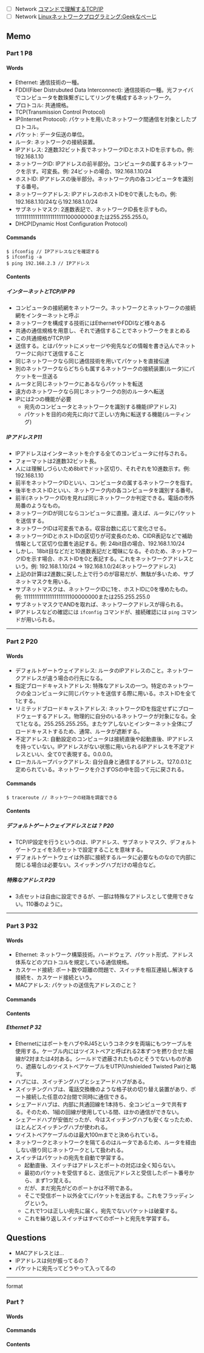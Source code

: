 - [ ] Network [コマンドで理解するTCP/IP](https://www.amazon.co.jp/%E8%A9%A6%E3%81%9B%E3%81%B0%E3%82%8F%E3%81%8B%E3%82%8B-%E3%82%B3%E3%83%9E%E3%83%B3%E3%83%89%E3%81%A7%E7%90%86%E8%A7%A3%E3%81%99%E3%82%8BTCP-IP-%E8%B1%8A%E6%B2%A2-%E8%81%A1/dp/4756151442)
- [ ] Network [Linuxネットワークプログラミング:Geekなぺーじ](http://www.geekpage.jp/programming/linux-network/)

## Memo

### Part 1 P8

#### Words

- Ethernet: 通信技術の一種。
- FDDI(Fiber Distrubuted Data Interconnect): 通信技術の一種。光ファイバでコンピュータを数珠繋ぎにしてリングを構成するネットワーク。
- プロトコル: 共通規格。
- TCP(Transmission Control Protocol)
- IP(Internet Protocol): パケットを用いたネットワーク間通信を対象としたプロトコル。
- パケット: データ伝送の単位。
- ルータ: ネットワークの接続装置。
- IPアドレス: 2進数32ビット長でネットワークIDとホストIDを示すもの。例: 192.168.1.10
- ネットワークID: IPアドレスの前半部分。コンピュータの属するネットワークを示す。可変長。例: 24ビットの場合、192.168.1.10/24
- ホストID: IPアドレスの後半部分。ネットワーク内の各コンピュータを識別する番号。
- ネットワークアドレス: IPアドレスのホストIDを0で表したもの。例: 192.168.1.10/24なら192.168.1.0/24
- サブネットマスク: 2進数表記で、ネットワークID長を示すもの。11111111111111111111111100000000または255.255.255.0。
- DHCP(Dynamic Host Configuration Protocol)

#### Commands

```
$ ifconfig // IPアドレスなどを確認する
$ ifconfig -a
$ ping 192.168.2.3 // IPアドレス
```

#### Contents

##### インターネットとTCP/IP P9

- コンピュータの接続網をネットワーク。ネットワークとネットワークの接続網をインターネットと呼ぶ
- ネットワークを構成する技術にはEthernetやFDDIなど様々ある
- 共通の通信規格を用意し、それで通信することでネットワークをまとめる
- この共通規格がTCP/IP
- 送信する。とはパケットにメッセージや宛先などの情報を書き込んでネットワークに向けて送信すること
- 同じネットワークなら同じ通信技術を用いてパケットを直接伝達
- 別のネットワークならどちらも属するネットワークの接続装置(ルータ)にパケットを一旦送る
- ルータと同じネットワークにあるならパケットを転送
- 遠方のネットワークなら同じネットワークの別のルータへ転送
- IPには2つの機能が必要
  - 宛先のコンピュータとネットワークを識別する機能(IPアドレス)
  - パケットを目的の宛先に向けて正しい方角に転送する機能(ルーティング)

##### IPアドレス P11

- IPアドレスはインターネットを介する全てのコンピュータに付与される。
- フォーマットは2進数32ビット長。
- 人には理解しづらいため8bitでドット区切り、それぞれを10進数示す。例: 192.168.1.10
- 前半をネットワークIDといい、コンピュータの属するネットワークを指す。
- 後半をホストIDといい、ネットワーク内の各コンピュータを識別する番号。
- 前半(ネットワークID)を見れば同じネットワークか判定できる。電話の市外局番のようなもの。
- ネットワークIDが同じならコンピュータに直接。違えば、ルータにパケットを送信する。
- ネットワークIDは可変長である。収容台数に応じて変化させる。
- ネットワークIDとホストIDの区切りが可変長のため、CIDR表記などで補助情報として区切り位置を追記する。例: 24bit目の場合、192.168.1.10/24
- しかし、18bit目などだと10進数表記だと曖昧になる。そのため、ネットワークIDを示す場合、ホストIDを0と表記する。これをネットワークアドレスという。例: 192.168.1.10/24 → 192.168.1.0/24(ネットワークアドレス)
- 上記の計算は2進数に戻した上で行うのが容易だが、無駄が多いため、サブネットマスクを用いる。
- サブネットマスクは、ネットワークIDに1を、ホストIDに0を埋めたもの。例: 111111111111111111111100000000または255.255.255.0
- サブネットマスクでANDを取れば、ネットワークアドレスが得られる。
- IPアドレスなどの確認には `ifconfig` コマンドが、接続確認には `ping` コマンドが用いられる。

- - -

### Part 2 P20

#### Words

- デフォルトゲートウェイアドレス: ルータのIPアドレスのこと。ネットワークアドレスが違う場合の行先になる。
- 指定ブロードキャストアドレス: 特殊なアドレスの一つ。特定のネットワークの全コンピュータに同じパケットを送信する際に用いる。ホストIDを全て1とする。
- リミテッドブロードキャストアドレス: ネットワークIDを指定せずにブロードウェーするアドレス。物理的に自分のいるネットワークが対象になる。全て1となる。255.255.255.255。またケアしないとインターネット全体にブロードキャストするため、通常、ルータが遮断する。
- 不定アドレス: 自動設定のコンピュータは接続直後や起動直後、IPアドレスを持っていない。IPアドレスがない状態に用いられるIPアドレスを不定アドレスといい、全て0で表現する。0.0.0.0。
- ローカルループバックアドレス: 自分自身と通信するアドレス。127.0.0.1と定められている。ネットワークを介さずOSの中を回って元に戻される。

#### Commands

```
$ traceroute // ネットワークの経路を調査できる
```

#### Contents

##### デフォルトゲートウェイアドレスとは？ P20

- TCP/IP設定を行うというのは、IPアドレス、サブネットマスク、デフォルトゲートウェイを3点セットで設定することを意味する。
- デフォルトゲートウェイは外部に接続するルータに必要なものなので内部に閉じる場合は必要ない。スイッチングハブだけの場合など。

##### 特殊なアドレス P29

- 3点セットは自由に設定できるが、一部は特殊なアドレスとして使用できない。110番のように。

- - -

### Part 3 P32

#### Words

- Ethernet: ネットワーク構築技術。ハードウェア、パケット形式、アドレス体系などのプロトコルを規定している通信規格。
- カスケード接続: ポート数や距離の問題で、スイッチを相互連結し解決する接続を、カスケード接続という。
- MACアドレス: パケットの送信先アドレスのこと？

#### Commands

#### Contents

##### Ethernet P 32

- EthernetにはポートをハブやRJ45というコネクタを両端にもつケーブルを使用する。ケーブル内にはツイストペアと呼ばれる2本ずつを撚り合せた細線が2対または4対ある。シールドで遮蔽されたものとそうでないものがあり、遮蔽なしのツイストペアケーブルをUTP(Unshielded Twisted Pair)と略す。
- ハブには、スイッチングハブとシェアードハブがある。
- スイッチングハブは、電話交換機のような格子状の切り替え装置があり、ポート接続した任意の2台間で同時に通信できる。
- シェアードハブは、内部に共通回線を1本持ち、全コンピュータで共有する。そのため、1組の回線が使用している間、ほかの通信ができない。
- シェアードハブが安価だったが、今はスイッチングハブも安くなったため、ほとんどスイッチングハブが使われる。
- ツイストペアケーブルのは最大100mまでと決められている。
- ネットワークとネットワークを隔てるのはルータであるため、ルータを経由しない限り同じネットワークとして扱われる。
- スイッチはパケットの宛先を自動で学習する。
  - 起動直後、スイッチはアドレスとポートの対応は全く知らない。
  - 最初のパケットを受信すると、送信元アドレスと受信したポート番号から、まず1つ覚える。
  - だが、まだ宛先がどのポートかは不明である。
  - そこで受信ポート以外全てにパケットを送出する。これをフラッディングという。
  - これで1つは正しい宛先に届く。宛先でないパケットは破棄する。
  - これを繰り返しスイッチはすべてのポートと宛先を学習する。

## Questions

- MACアドレスとは...
- IPアドレスは何が振ってるの？
- パケットに宛先ってどうやって入ってるの

- - -

format

### Part ?

#### Words

#### Commands

#### Contents

